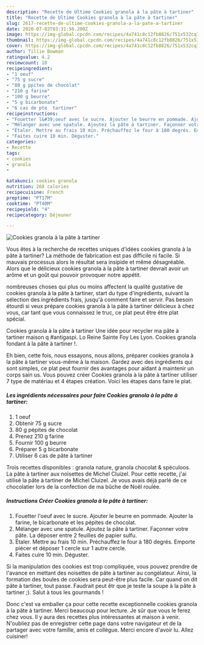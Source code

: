 ```yaml
---
description: "Recette de Ultime Cookies granola à la pâte à tartiner"
title: "Recette de Ultime Cookies granola à la pâte à tartiner"
slug: 2617-recette-de-ultime-cookies-granola-a-la-pate-a-tartiner
date: 2020-07-03T03:31:56.200Z
image: https://img-global.cpcdn.com/recipes/4a741c8c12fb8826/751x532cq70/cookies-granola-a-la-pate-a-tartiner-photo-principale-de-la-recette.jpg
thumbnail: https://img-global.cpcdn.com/recipes/4a741c8c12fb8826/751x532cq70/cookies-granola-a-la-pate-a-tartiner-photo-principale-de-la-recette.jpg
cover: https://img-global.cpcdn.com/recipes/4a741c8c12fb8826/751x532cq70/cookies-granola-a-la-pate-a-tartiner-photo-principale-de-la-recette.jpg
author: Tillie Bowman
ratingvalue: 4.2
reviewcount: 10
recipeingredient:
- "1 oeuf"
- "75 g sucre"
- "80 g ppites de chocolat"
- "210 g farine"
- "100 g beurre"
- "5 g bicarbonate"
- "6 cas de pte  tartiner"
recipeinstructions:
- "Fouetter l&#39;oeuf avec le sucre. Ajouter le beurre en pommade. Ajouter la farine, le bicarbonate et les pépites de chocolat."
- "Mélanger avec une spatule. Ajoutez la pâte à tartiner. Façonner votre pâte. La déposer entre 2 feuilles de papier sulfu."
- "Étaler. Mettre au frais 10 min. Préchauffez le four à 180 degrés. Emporte piécer et déposer 1 cercle sur 1 autre cercle."
- "Faites cuire 10 min. Déguster."
categories:
- Recette
tags:
- cookies
- granola
- 

katakunci: cookies granola  
nutrition: 268 calories
recipecuisine: French
preptime: "PT17M"
cooktime: "PT40M"
recipeyield: "4"
recipecategory: Déjeuner

---
```



![Cookies granola à la pâte à tartiner](https://img-global.cpcdn.com/recipes/4a741c8c12fb8826/751x532cq70/cookies-granola-a-la-pate-a-tartiner-photo-principale-de-la-recette.jpg)

Vous êtes à la recherche de recettes uniques d'idées cookies granola à la pâte à tartiner? La méthode de fabrication est pas difficile ni facile. Si mauvais processus alors le résultat sera insipide et même désagréable. Alors que le délicieux cookies granola à la pâte à tartiner devrait avoir un arôme et un goût qui pouvoir provoquer notre appétit.

nombreuses choses qui plus ou moins affectent la qualité gustative de cookies granola à la pâte à tartiner, start du type d'ingrédients, suivant la sélection des ingrédients frais, jusqu'à comment faire et servir. Pas besoin étourdi si veux prépare cookies granola à la pâte à tartiner délicieux à chez vous, car tant que vous connaissez le truc, ce plat peut être être plat spécial.

Cookies granola à la pâte à tartiner Une idée pour recycler ma pâte à tartiner maison q #antigaspi. Lo Reine Sainte Foy Les Lyon. Cookies granola fondant à la pâte à tartiner !.


Eh bien, cette fois, nous essayons, nous allons, préparer cookies granola à la pâte à tartiner vous-même à la maison. Gardez avec des ingrédients qui sont simples, ce plat peut fournir des avantages pour aidant à maintenir un corps sain us. Vous pouvez créer Cookies granola à la pâte à tartiner utiliser 7 type de matériau et 4 étapes création. Voici les étapes dans faire le plat.

<!--inarticleads1-->

##### Les ingrédients nécessaires pour faire Cookies granola à la pâte à tartiner:

1.  1 oeuf
1. Obtenir 75 g sucre
1.  80 g pépites de chocolat
1. Prenez 210 g farine
1. Fournir 100 g beurre
1. Préparer 5 g bicarbonate
1. Utiliser 6 cas de pâte à tartiner


Trois recettes disponibles : granola nature, granola chocolat &amp; spéculoos. La pâte à tartiner aux noisettes de Michel Cluizel. Pour cette recette, j&#39;ai utilisé la pâte à tartiner de Michel Cluizel. Je vous avais déjà parlé de ce chocolatier lors de la confection de ma bûche de Noël roulée. 

<!--inarticleads2-->

##### Instructions Créer Cookies granola à la pâte à tartiner:

1. Fouetter l&#39;oeuf avec le sucre. Ajouter le beurre en pommade. Ajouter la farine, le bicarbonate et les pépites de chocolat.
1. Mélanger avec une spatule. Ajoutez la pâte à tartiner. Façonner votre pâte. La déposer entre 2 feuilles de papier sulfu.
1. Étaler. Mettre au frais 10 min. Préchauffez le four à 180 degrés. Emporte piécer et déposer 1 cercle sur 1 autre cercle.
1. Faites cuire 10 min. Déguster.


Si la manipulation des cookies est trop compliquée, vous pouvez prendre de l&#39;avance en mettant des noisettes de pâte à tartiner au congélateur. Ainsi, la formation des boules de cookies sera peut-être plus facile. Car quand on dit pâte à tartiner, tout passe. Faudrait peut êtr que je teste la soupe à la pâte à tartiner ;). Salut à tous les gourmands ! 


Donc c'est va emballer ça pour cette recette exceptionnelle cookies granola à la pâte à tartiner. Merci beaucoup pour lecture. Je sûr que vous le ferez chez vous. Il y aura des recettes plus  intéressantes at maison à venir. N'oubliez pas de enregistrer cette page dans votre navigateur et de la partager avec votre famille, amis et collègue. Merci encore d'avoir lu. Allez cuisiner!
